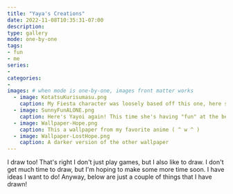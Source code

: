 ```yaml
---
title: "Yaya's Creations"
date: 2022-11-08T10:35:31-07:00
description: 
type: gallery
mode: one-by-one
tags:
- fun
- me
series:
-
categories:
-
images: # when mode is one-by-one, images front matter works
  - image: KotatsuKurisumasu.png
    caption: My Fiesta character was loosely based off this one, here she's enjoying a warm cup of tea and a Christmas cake and warming herself under a kotatsu table
  - image: SunnyFunALONE.png
    caption: Here's Yayoi again! This time she's having "fun" at the beach, but is all alone ( q . q )
  - image: Wallpaper-Hope.png
    caption: This a wallpaper from my favorite anime ( ^ w ^ )
  - image: Wallpaper-LostHope.png
    caption: A darker version of the other wallpaper
---
```


I draw too! That's right I don't just play games, but I also like to draw. I don't get much time to draw, but I'm hoping to make some more time soon. I have ideas I want to do! Anyway, below are just a couple of things that I have drawn!
